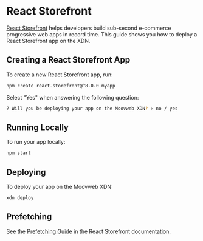# React Storefront

[React Storefront](https://docs.reactstorefront.io) helps developers build sub-second e-commerce progressive web apps in record time. This guide shows you how to deploy a React Storefront app on the XDN.

## Creating a React Storefront App

To create a new React Storefront app, run:

```bash
npm create react-storefront@^8.0.0 myapp
```

Select "Yes" when answering the following question:

```bash
? Will you be deploying your app on the Moovweb XDN? › no / yes
```

## Running Locally

To run your app locally:

```bash
npm start
```

## Deploying

To deploy your app on the Moovweb XDN:

```bash
xdn deploy
```

## Prefetching

See the [Prefetching Guide](https://docs.reactstorefront.io/guides/prefetching) in the React Storefront documentation.



